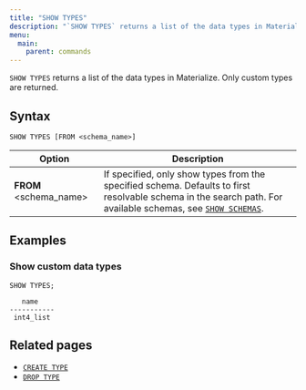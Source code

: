 ```yaml
---
title: "SHOW TYPES"
description: "`SHOW TYPES` returns a list of the data types in Materialize."
menu:
  main:
    parent: commands
---
```


`SHOW TYPES` returns a list of the data types in Materialize. Only custom types
are returned.

## Syntax

```mzsql
SHOW TYPES [FROM <schema_name>]
```

Option                 | Description
-----------------------|------------
**FROM** <schema_name> | If specified, only show types from the specified schema. Defaults to first resolvable schema in the search path. For available schemas, see [`SHOW SCHEMAS`](../show-schemas).

## Examples

### Show custom data types

```mzsql
SHOW TYPES;
```
```
   name
-----------
 int4_list
```

## Related pages

* [`CREATE TYPE`](../create-type)
* [`DROP TYPE`](../drop-type)
